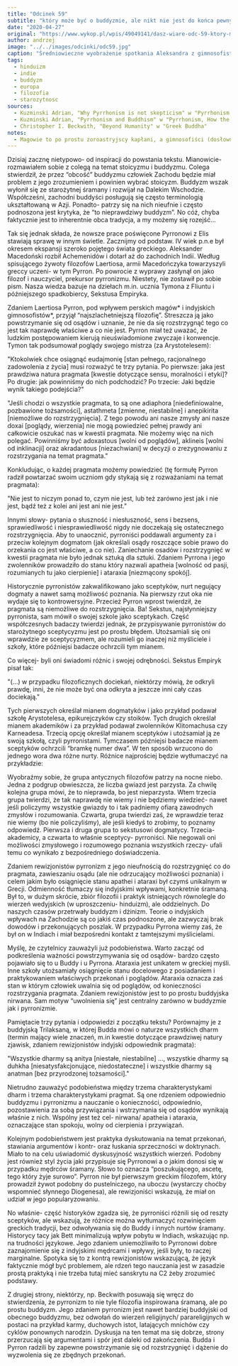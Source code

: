 ```yaml
---
title: "Odcinek 59"
subtitle: "który może być o buddyzmie, ale nikt nie jest do końca pewny."
date: "2020-04-27"
original: "https://www.wykop.pl/wpis/49049141/dasz-wiare-odc-59-ktory-moze-byc-o-buddyzmie-ale-n/"
author: andrzej
image: "../../images/odcinki/odc59.jpg"
caption: "Średniowieczne wyobrażenie spotkania Aleksandra z gimnosofistami."
tags:
  - hinduizm
  - indie
  - buddyzm
  - europa
  - filozofia
  - starozytnosc
sources:
  - Kuzminski Adrian, "Why Pyrrhonism is not skepticism" w "Pyrrhonism, How the Ancient Greeks Reinvented Buddhism"
  - Kuzminski Adrian, "Pyrrhonism and Buddhism" w "Pyrrhonism, How the Ancient Greeks Reinvented Buddhism"
  - Christopher I. Beckwith, "Beyond Humanity" w "Greek Buddha"
notes:
  - Magowie to po prostu zoroastryjscy kapłani, a gimnosofiści (dosłownie "nadzy mędrcy") to określenie jakiego używali Grecy w stosunku do joginów, nauczycieli i liderów duchowych spotkanych w Indiach
---
```


Dzisiaj zacznę nietypowo- od inspiracji do powstania tekstu. Mianowicie- rozmawiałem sobie z colegą na temat stoicyzmu i buddyzmu. Colega stwierdził, że przez “obcość” buddyzmu człowiek Zachodu będzie miał problem z jego zrozumieniem i powinien wybrać stoicyzm. Buddyzm wszak wyłonił się ze starożytnej śramany i rozwijał na Dalekim Wschodzie. Współcześni, zachodni buddyści posługują się często terminologią ukształtowaną w Azji. Ponadto- patrzy się na nich nieufnie i często podnoszona jest krytyka, że “to nieprawdziwy buddyzm”. No cóż, chyba faktycznie jest to inherentnie obca tradycja, a my możemy się rozejść...

Tak się jednak składa, że nowsze prace poświęcone Pyrronowi z Elis stawiają sprawę w innym świetle. Zacznijmy od podstaw. IV wiek p.n.e był okresem ekspansji szeroko pojętego świata greckiego. Aleksander Macedoński rozbił Achemenidów i dotarł aż do zachodnich Indii. Według spisującego żywoty filozofów Laertiosa, armii Macedończyka towarzyszyli greccy uczeni- w tym Pyrron. Po powrocie z wyprawy zasłynął on jako filozof i nauczyciel, prekursor pyrronizmu. Niestety, nie zostawił po sobie pism. Nasza wiedza bazuje na dziełach m.in. ucznia Tymona z Fliuntu i późniejszego spadkobiercy, Sekstusa Empiryka.

Zdaniem Laertiosa Pyrron, pod wpływem perskich magów* i indyjskich gimnosofistów*, przyjął “najszlachetniejszą filozofię”. Streszcza ją jako powstrzymanie się od osądów i uznanie, że nie da się rozstrzygnąć tego co jest tak naprawdę właściwe a co nie jest. Pyrron miał też uważać, że ludzkim postępowaniem kierują nieuświadomione zwyczaje i konwencje. Tymon tak podsumował poglądy swojego mistrza (za Arystotelesem):

"Ktokolwiek chce osiągnąć eudajmonię [stan pełnego, racjonalnego zadowolenia z życia] musi rozważyć te trzy pytania. Po pierwsze: jaka jest prawdziwa natura pragmata [kwestie dotyczące sensu, moralności i etyki]? Po drugie: jak powinniśmy do nich podchodzić? Po trzecie: Jaki będzie wynik takiego podejścia?"

"Jeśli chodzi o wszystkie pragmata, to są one adiaphora [niedefiniowalne, pozbawione tożsamości], astathmeta [zmienne, niestabilne] i anepikirita [niemożliwe do rozstrzygnięcia]. Z tego powodu ani nasze zmysły ani nasze doxai [poglądy, wierzenia] nie mogą powiedzieć pełnej prawdy ani całkowicie oszukać nas w kwestii pragmata. Nie możemy więc na nich polegać. Powinniśmy być adoxastous [wolni od poglądów], aklineis [wolni od inklinacji] oraz akradantous [niezachwiani] w decyzji o zrezygnowaniu z rozstrzygania na temat pragmata."

Konkludując, o każdej pragmata możemy powiedzieć (tę formułę Pyrron radził powtarzać swoim uczniom gdy stykają się z rozważaniami na temat pragmata):

"Nie jest to niczym ponad to, czym nie jest, lub też zarówno jest jak i nie jest, bądź też z kolei ani jest ani nie jest."

Innymi słowy- pytania o słuszność i niesłuszność, sens i bezsens, sprawiedliwość i niesprawiedliwość nigdy nie doczekają się ostatecznego rozstrzygnięcia. Aby to unaocznić, pyrroniści poddawali argumenty za i przeciw kolejnym dogmatom (jak określali osądy roszczące sobie prawo do orzekania co jest właściwe, a co nie). Zaniechanie osadów i rozstrzygnięć w kwestii pragmata nie było jednak sztuką dla sztuki. Zdaniem Pyrrona i jego zwolenników prowadziło do stanu który nazwali apatheia [wolność od pasji, rozumianych tu jako cierpienie] i ataraxia [niezmącony spokój].

Historycznie pyrronistów zakwalifikowano jako sceptyków, nurt negujący dogmaty a nawet samą możliwość poznania. Na pierwszy rzut oka nie wydaje się to kontrowersyjne. Przecież Pyrron wprost twierdził, że pragmata są niemożliwe do rozstrzygnięcia. Ba! Sekstus, najsłynniejszy pyrronista, sam mówił o swojej szkole jako sceptykach. Część współczesnych badaczy twierdzi jednak, że przypisywanie pyrronistów do starożytnego sceptycyzmu jest po prostu błędem. Utożsamiali się oni wprawdzie ze sceptycyzmem, ale rozumieli go inaczej niż myśliciele i szkoły, które późniejsi badacze ochrzcili tym mianem.

Co więcej- byli oni świadomi różnic i swojej odrębności. Sekstus Empiryk pisał tak:

"(...) w przypadku filozoficznych dociekań, niektórzy mówią, że odkryli prawdę, inni, że nie może być ona odkryta a jeszcze inni cały czas dociekają."

Tych pierwszych określał mianem dogmatyków i jako przykład podawał szkołę Arystotelesa, epikurejczyków czy stoików. Tych drugich określał mianem akademików i za przykład podawał zwolenników Klitomachusa czy Karneadesa. Trzecią opcję określał mianem sceptyków i utożsamiał ją ze swoją szkołą, czyli pyrronistami. Tymczasem późniejsi badacze mianem sceptyków ochrzcili “bramkę numer dwa”. W ten sposób wrzucono do jednego wora dwa różne nurty. Różnice najprościej będzie wytłumaczyć na przykładzie:

Wyobraźmy sobie, że grupa antycznych filozofów patrzy na nocne niebo. Jedna z podgrup obwieszcza, że liczba gwiazd jest parzysta. Za chwilę kolejna grupa mówi, że to nieprawda, bo jest nieparzysta. Wtem trzecia grupa twierdzi, że tak naprawdę nie wiemy i nie będziemy wiedzieć- nawet jeśli policzymy wszystkie gwiazdy to i tak padniemy ofiarą zawodnych zmysłów i rozumowania. Czwarta, grupa twierdzi zaś, że wprawdzie teraz nie wiemy (bo nie policzyliśmy), ale jeśli kiedyś to zrobimy, to poznamy odpowiedź. Pierwsza i druga grupa to sekstusowi dogmatycy. Trzecia- akademicy, a czwarta to właśnie sceptycy- pyrroniści. Nie negowali oni możliwości zmysłowego i rozumowego poznania wszystkich rzeczy- ufali temu co wynikało z bezpośredniego doświadczenia.

Zdaniem rewizjonistów pyrronizm z jego nieufnością do rozstrzygnięć co do pragmata, zawieszaniu osądu (ale nie odrzucający możliwości poznania) i celem jakim było osiągnięcie stanu apathei i ataraxi był czymś unikalnym w Grecji. Odmienność tłumaczy się indyjskimi wpływami, konkretnie śramaną. Był to, w dużym skrócie, zbiór filozofii i praktyk istniejących równolegle do wierzeń wedyjskich (w uproszczeniu- hinduizm), ale oddzielnych. Do naszych czasów przetrwały buddyzm i dżinizm. Teorie o indyjskich wpływach na Zachodzie są co jakiś czas podnoszone, ale zazwyczaj brak dowodów i przekonujących poszlak. W przypadku Pyrrona wiemy zaś, że był on w Indiach i miał bezpośredni kontakt z tamtejszymi myślicielami.

Myślę, że czytelnicy zauważyli już podobieństwa. Warto zacząć od podkreślenia ważności powstrzymywania się od osądów- bardzo często pojawiało się to u Buddy i u Pyrrona. Ataraxia jest unikatem w greckiej myśli. Inne szkoły utożsamiały osiągnięcie stanu docelowego z posiadaniem i praktykowaniem właściwych przekonań i poglądów. Ataraxia oznacza zaś stan w którym człowiek uwalnia się od poglądów, od konieczności rozstrzygania pragmata. Zdaniem rewizjonistów jest to po prostu buddyjska nirwana. Sam motyw “uwolnienia się” jest centralny zarówno w buddyzmie jak i pyrronizmie.

Pamiętacie trzy pytania i odpowiedzi z początku tekstu? Porównajmy je z buddyjską Trilaksaną, w której Budda mówi o naturze wszystkich dharm (termin mający wiele znaczeń, m.in kwestie dotyczące prawdziwej natury zjawisk, zdaniem rewizjonistów indyjski odpowiednik pragmata):

"Wszystkie dharmy są anitya [niestałe, niestabilne] …, wszystkie dharmy są duhkha [niesatysfakcjonujące, niedostateczne] i wszystkie dharmy są anatman [bez przyrodzonej tożsamości]."

Nietrudno zauważyć podobieństwa między trzema charakterystykami dharm i trzema charakterystykami pragmat. Są one rdzeniem odpowiednio buddyzmu i pyrronizmu a nauczanie o konieczności, odpowiednio, pozostawienia za sobą przywiązania i wstrzymania się od osądów wynikają właśnie z nich. Wspólny jest też cel- nirwana/ apatheia i ataraxia, oznaczające stan spokoju, wolny od cierpienia i przywiązań.

Kolejnym podobieństwem jest praktyka dyskutowania na temat przekonań, stawiania argumentów i kontr- oraz łuskania sprzeczności w doktrynach. Miało to na celu uświadomić dyskusyjność wszystkich wierzeń. Podobny jest również styl życia jaki przypisuje się Pyrronowi a o jakim donosi się w przypadku mędrców śramany. Słowo to oznacza “poszukującego, ascetę, tego który żyje surowo”. Pyrron nie był pierwszym greckim filozofem, który prowadził żywot podobny do pustelniczego, na uboczu (wystarczy choćby wspomnieć słynnego Diogenesa), ale rewizjoniści wskazują, że miał on udział w jego popularyzowaniu.

No właśnie- część historyków zgadza się, że pyrroniści różnili się od reszty sceptyków, ale wskazują, że różnice można wytłumaczyć rozwinięciem greckich tradycji, bez odwoływania się do Buddy i innych nurtów śramany. Historycy tacy jak Bett minimalizują wpływ pobytu w Indiach, wskazując np. na trudności językowe. Jego zdaniem uniemożliwiło to Pyrronowi dobre zaznajomienie się z indyjskimi mędrcami i wpływy, jeśli były, to raczej marginalne. Spotyka się to z kontrą rewizjonistów wskazującą, że język faktycznie mógł być problemem, ale rdzeń tego nauczania jest w zasadzie prostą praktyką i nie trzeba tutaj mieć sanskrytu na C2 żeby zrozumieć podstawy.

Z drugiej strony, niektórzy, np. Beckwith posuwają się wręcz do stwierdzenia, że pyrronizm to nie tyle filozofia inspirowana śramaną, ale po prostu buddyzm. Jego zdaniem pyrronizm jest nawet bardziej buddyjski od obecnego buddyzmu, bez odwołań do wierzeń religijnych/ parareligijnych w postaci na przykład karmy, duchowych istot, latających mnichów czy cyklów ponownych narodzin. Dyskusja na ten temat ma się dobrze, strony przerzucają się argumentami i spór jest daleki od zakończenia. Budda i Pyrron radzili by zapewne powstrzymanie się od rozstrzygnięć i dążenie do wyzwolenia się ze zbędnych przekonań.
